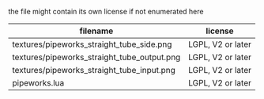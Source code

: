 the file might contain its own license if not enumerated here

|filename|license|
|--------|-------|
|textures/pipeworks_straight_tube_side.png|LGPL, V2 or later|
|textures/pipeworks_straight_tube_output.png|LGPL, V2 or later|
|textures/pipeworks_straight_tube_input.png|LGPL, V2 or later|
|pipeworks.lua|LGPL, V2 or later|
